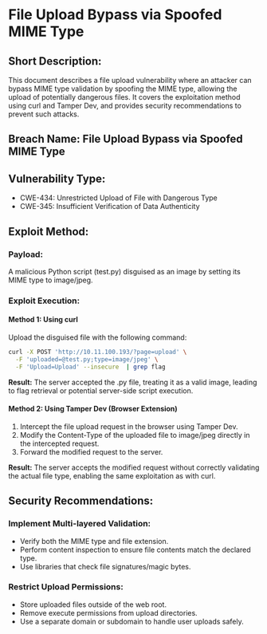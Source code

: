 # File Upload Bypass via Spoofed MIME Type

## Short Description:
This document describes a file upload vulnerability where an attacker can bypass MIME type validation by spoofing the MIME type, allowing the upload of potentially dangerous files. It covers the exploitation method using curl and Tamper Dev, and provides security recommendations to prevent such attacks.

## Breach Name: File Upload Bypass via Spoofed MIME Type

## Vulnerability Type:
- CWE-434: Unrestricted Upload of File with Dangerous Type
- CWE-345: Insufficient Verification of Data Authenticity

## Exploit Method:

### Payload:
A malicious Python script (test.py) disguised as an image by setting its MIME type to image/jpeg.

### Exploit Execution:

#### Method 1: Using curl
Upload the disguised file with the following command:
```bash
curl -X POST 'http://10.11.100.193/?page=upload' \
  -F 'uploaded=@test.py;type=image/jpeg' \
  -F 'Upload=Upload' --insecure  | grep flag 
```

**Result:**
The server accepted the .py file, treating it as a valid image, leading to flag retrieval or potential server-side script execution.

#### Method 2: Using Tamper Dev (Browser Extension)
1. Intercept the file upload request in the browser using Tamper Dev.
2. Modify the Content-Type of the uploaded file to image/jpeg directly in the intercepted request.
3. Forward the modified request to the server.

**Result:**
The server accepts the modified request without correctly validating the actual file type, enabling the same exploitation as with curl.

## Security Recommendations:

### Implement Multi-layered Validation:
- Verify both the MIME type and file extension.
- Perform content inspection to ensure file contents match the declared type.
- Use libraries that check file signatures/magic bytes.

### Restrict Upload Permissions:
- Store uploaded files outside of the web root.
- Remove execute permissions from upload directories.
- Use a separate domain or subdomain to handle user uploads safely.